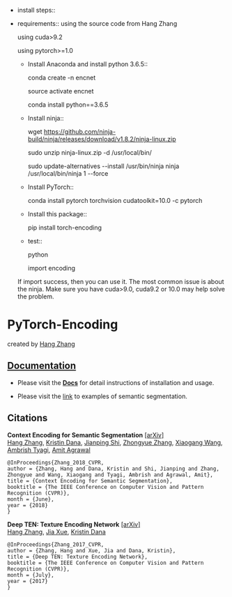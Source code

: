* install steps::
* requirements::
    using the source code from Hang Zhang
    
    using cuda>9.2
    
    using pytorch>=1.0
    
  * Install Anaconda and install python 3.6.5::
     
     conda create -n encnet
     
     source activate encnet
     
     conda install python==3.6.5

  * Install ninja::

     wget https://github.com/ninja-build/ninja/releases/download/v1.8.2/ninja-linux.zip

     sudo unzip ninja-linux.zip -d /usr/local/bin/
     
     sudo update-alternatives --install /usr/bin/ninja ninja /usr/local/bin/ninja 1 --force

  * Install PyTorch::

     conda install pytorch torchvision cudatoolkit=10.0 -c pytorch

  * Install this package::

     pip install torch-encoding
     
  * test::
  
    python
    
    import encoding
    
  If import success, then you can use it. The most common issue is about the ninja. Make sure you have cuda>9.0, cuda9.2 or 10.0 may help solve the problem.

    



# PyTorch-Encoding

created by [Hang Zhang](http://hangzh.com/)

## [Documentation](http://hangzh.com/PyTorch-Encoding/)

- Please visit the [**Docs**](http://hangzh.com/PyTorch-Encoding/) for detail instructions of installation and usage. 

- Please visit the [link](http://hangzh.com/PyTorch-Encoding/experiments/segmentation.html) to examples of semantic segmentation.

## Citations

**Context Encoding for Semantic Segmentation** [[arXiv]](https://arxiv.org/pdf/1803.08904.pdf)  
 [Hang Zhang](http://hangzh.com/), [Kristin Dana](http://eceweb1.rutgers.edu/vision/dana.html), [Jianping Shi](http://shijianping.me/), [Zhongyue Zhang](http://zhongyuezhang.com/), [Xiaogang Wang](http://www.ee.cuhk.edu.hk/~xgwang/), [Ambrish Tyagi](https://scholar.google.com/citations?user=GaSWCoUAAAAJ&hl=en), [Amit Agrawal](http://www.amitkagrawal.com/)
```
@InProceedings{Zhang_2018_CVPR,
author = {Zhang, Hang and Dana, Kristin and Shi, Jianping and Zhang, Zhongyue and Wang, Xiaogang and Tyagi, Ambrish and Agrawal, Amit},
title = {Context Encoding for Semantic Segmentation},
booktitle = {The IEEE Conference on Computer Vision and Pattern Recognition (CVPR)},
month = {June},
year = {2018}
}
```

**Deep TEN: Texture Encoding Network** [[arXiv]](https://arxiv.org/pdf/1612.02844.pdf)  
  [Hang Zhang](http://hangzh.com/), [Jia Xue](http://jiaxueweb.com/), [Kristin Dana](http://eceweb1.rutgers.edu/vision/dana.html)
```
@InProceedings{Zhang_2017_CVPR,
author = {Zhang, Hang and Xue, Jia and Dana, Kristin},
title = {Deep TEN: Texture Encoding Network},
booktitle = {The IEEE Conference on Computer Vision and Pattern Recognition (CVPR)},
month = {July},
year = {2017}
}
```
